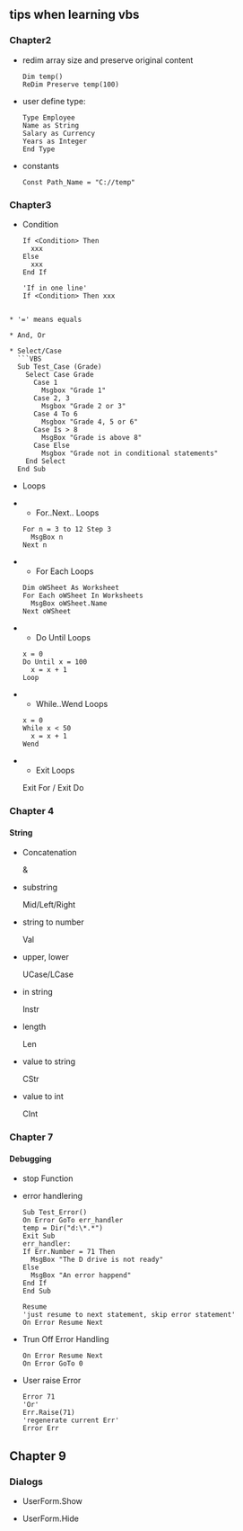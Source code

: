 ## tips when learning vbs

### Chapter2

* redim array size and preserve original content

  ```VBS
  Dim temp()
  ReDim Preserve temp(100)
  ```

* user define type:

  ```VBS
  Type Employee
  Name as String
  Salary as Currency
  Years as Integer
  End Type
  ```

* constants
  ```VBS
  Const Path_Name = "C://temp"
  ```

### Chapter3

* Condition

  ```VBS
  If <Condition> Then
    xxx
  Else
    xxx
  End If

  'If in one line'
  If <Condition> Then xxx
```

* '=' means equals

* And, Or

* Select/Case
  ```VBS
  Sub Test_Case (Grade)
    Select Case Grade
      Case 1
        Msgbox "Grade 1"
      Case 2, 3
        Msgbox "Grade 2 or 3"
      Case 4 To 6
        Msgbox "Grade 4, 5 or 6"
      Case Is > 8
        MsgBox "Grade is above 8"
      Case Else
        Msgbox "Grade not in conditional statements"
    End Select
  End Sub
  ```

* Loops

* * For..Next.. Loops
  ```VBS
  For n = 3 to 12 Step 3
    MsgBox n
  Next n
  ```
* * For Each Loops
  ```VBS
  Dim oWSheet As Worksheet
  For Each oWSheet In Worksheets
    MsgBox oWSheet.Name
  Next oWSheet 
  ```

* * Do Until Loops
  ```VBS
  x = 0
  Do Until x = 100
    x = x + 1
  Loop
  ```

* * While..Wend Loops
  ```VBS
  x = 0
  While x < 50
    x = x + 1
  Wend
  ```

* * Exit Loops

  Exit For / Exit Do

### Chapter 4
#### String

* Concatenation

  &

* substring

  Mid/Left/Right

* string to number

  Val

* upper, lower

  UCase/LCase

* in string

  Instr

* length 

  Len

* value to string

  CStr

* value to int

  CInt


### Chapter 7
#### Debugging


* stop Function

* error handlering

  ```VBS
  Sub Test_Error()
  On Error GoTo err_handler
  temp = Dir("d:\*.*")
  Exit Sub
  err_handler:
  If Err.Number = 71 Then
    MsgBox "The D drive is not ready"
  Else
    MsgBox "An error happend"
  End If
  End Sub
  ```

  ```VBS
  Resume
  'just resume to next statement, skip error statement'
  On Error Resume Next
  ```

* Trun Off Error Handling
  ```VBS
  On Error Resume Next
  On Error GoTo 0
  ```

* User raise Error
  ```VBS
  Error 71
  'Or'
  Err.Raise(71)
  'regenerate current Err'
  Error Err
  ```

## Chapter 9
### Dialogs

* UserForm.Show

* UserForm.Hide
